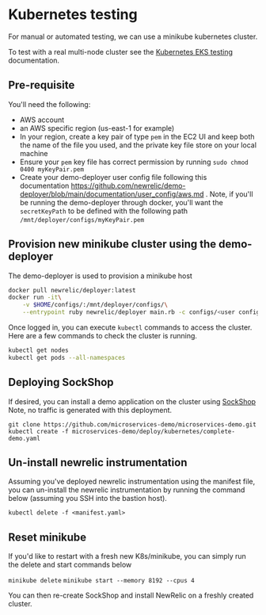 # Kubernetes testing

For manual or automated testing, we can use a minikube kubernetes cluster.

To test with a real multi-node cluster see the [Kubernetes EKS testing](./kubernetes-eks.md) documentation.

## Pre-requisite

You'll need the following:
* AWS account
* an AWS specific region (us-east-1 for example)
* In your region, create a key pair of type `pem` in the EC2 UI and keep both the name of the file you used, and the private key file store on your local machine
* Ensure your `pem` key file has correct permission by running `sudo chmod 0400 myKeyPair.pem`
* Create your demo-deployer user config file following this documentation https://github.com/newrelic/demo-deployer/blob/main/documentation/user_config/aws.md . Note, if you'll be running the demo-deployer through docker, you'll want the `secretKeyPath` to be defined with the following path `/mnt/deployer/configs/myKeyPair.pem`


## Provision new minikube cluster using the demo-deployer

The demo-deployer is used to provision a minikube host

```bash
docker pull newrelic/deployer:latest
docker run -it\
    -v $HOME/configs/:/mnt/deployer/configs/\
    --entrypoint ruby newrelic/deployer main.rb -c configs/<user config filename>.json -d https://raw.githubusercontent.com/newrelic/open-install-library/main/test/manual/definitions/ohi/linux/k8-minikube-empty.json
```

Once logged in, you can execute `kubectl` commands to access the cluster. Here are a few commands to check the cluster is running.

```bash
kubectl get nodes
kubectl get pods --all-namespaces
```

## Deploying SockShop

If desired, you can install a demo application on the cluster using [SockShop](https://github.com/microservices-demo/microservices-demo/tree/master/deploy/kubernetes)
Note, no traffic is generated with this deployment.

```
git clone https://github.com/microservices-demo/microservices-demo.git
kubectl create -f microservices-demo/deploy/kubernetes/complete-demo.yaml 
```

## Un-install newrelic instrumentation

Assuming you've deployed newrelic instrumentation using the manifest file, you can un-install the newrelic instrumentation by running the command below (assuming you SSH into the bastion host).

`kubectl delete -f <manifest.yaml>`

## Reset minikube

If you'd like to restart with a fresh new K8s/minikube, you can simply run the delete and start commands below

`minikube delete`
`minikube start --memory 8192 --cpus 4`

You can then re-create SockShop and install NewRelic on a freshly created cluster.
